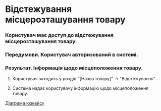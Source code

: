 # Відстежування місцерозташування товару

### Користувач має доступ до відстежування місцерозташування товару.

### Передумови. Користувач авторизований в системі.

### Результат. Інформація щодо місцеположення товару.

1. Користувач заходить у розділ "[Назва товару]" -> "Відстежування".

2. Система надає користувачу інформацію щодо місцеположення товару.

[Діаграма юзкейсу](https://github.com/KPI-IP94-Database/Team2/tree/master/Doc/UMLdiagrams/scenarios/user/Diagrams/UC2-Tracking.md)
